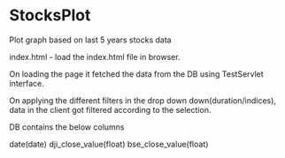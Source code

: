 # StocksPlot
Plot graph based on last 5 years stocks data

index.html - load the index.html file in browser.

On loading the page it fetched the data from the DB using TestServlet interface.

On applying the different filters in the  drop down down(duration/indices), data in the client got filtered according to the selection.

DB contains the below columns

date(date)
dji_close_value(float)
bse_close_value(float)
